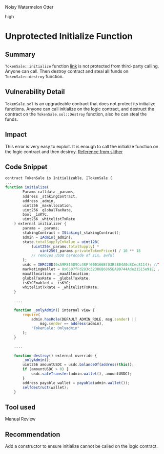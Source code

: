 Noisy Watermelon Otter

high

# Unprotected Initialize Function

## Summary

`TokenSale::initialize` function [link](https://github.com/sherlock-audit/2024-03-zap-protocol/blob/main/zap-contracts-labs/contracts/TokenSale.sol#L71) is not protected from third-party calling. Anyone can call. Then destroy contract and steal all funds on `TokenSale::destroy` function.

## Vulnerability Detail

`TokenSale.sol`  is an upgradeable contract that does not protect its initialize functions. Anyone can call initialize on the logic contract, and destruct the contract on the `TokenSale.sol::Destroy` function, also he can steal the funds.

## Impact
This error is very easy to exploit. It is enough to call the initialize function on the logic contract and then destroy. [Reference from slither](https://github.com/crytic/slither/wiki/Detector-Documentation#unprotected-upgradeable-contract)

## Code Snippet

```js
contract TokenSale is Initializable, ITokenSale {
...
function initialize(
        Params calldata _params,
        address _stakingContract,
        address _admin,
        uint256 _maxAllocation,
        uint256 _globalTaxRate,
        bool _isKYC,
        uint256 _whitelistTxRate
    ) external initializer {
        params = _params;
        stakingContract = IStaking(_stakingContract);
        admin = IAdmin(_admin);
        state.totalSupplyInValue = uint128(
            (uint256(_params.totalSupply) *
                uint256(_params.privateTokenPrice)) / 10 ** 18
            // removes USDB hardcode of six, awful
        );
        usdc = IERC20D(0xA9F81589Cc48Ff000166Bf03B3804A0d8Cec8114); //TODO change for mainnet
        marketingWallet = 0x6507fFd283c32386B6065EA89744Ade21515e91E; //TODO change for mainnet
        maxAllocation = _maxAllocation;
        globalTaxRate = _globalTaxRate;
        isKYCEnabled = _isKYC;
        whitelistTxRate = _whitelistTxRate;
    }
    
    ....
    
    function _onlyAdmin() internal view {
        require(
            admin.hasRole(DEFAULT_ADMIN_ROLE, msg.sender) ||
                msg.sender == address(admin),
            "TokenSale: Onlyadmin"
        );
    }
    
    ....
    
    function destroy() external override {
        _onlyAdmin();
        uint256 amountUSDC = usdc.balanceOf(address(this));
        if (amountUSDC > 0) {
            usdc.safeTransfer(admin.wallet(), amountUSDC);
        }
        address payable wallet = payable(admin.wallet());
        selfdestruct(wallet);
    }
```

## Tool used

Manual Review

## Recommendation
Add a constructor to ensure initialize cannot be called on the logic contract.